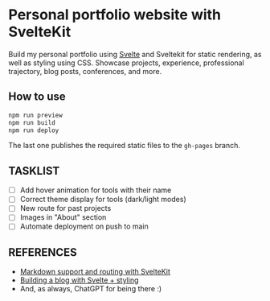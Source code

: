 # Personal portfolio website with SvelteKit

Build my personal portfolio using [Svelte](https://svelte.dev/) and Sveltekit for static rendering, as well
as styling using CSS. Showcase projects, experience, professional trajectory, blog posts, conferences, and more.

## How to use

```bash
npm run preview
npm run build
npm run deploy
```

The last one publishes the required static files to the `gh-pages` branch.

## TASKLIST

- [ ] Add hover animation for tools with their name
- [ ] Correct theme display for tools (dark/light modes)
- [ ] New route for past projects
- [ ] Images in "About" section
- [ ] Automate deployment on push to main

## REFERENCES

- [Markdown support and routing with SvelteKit](https://joshcollinsworth.com/blog/build-static-sveltekit-markdown-blog)
- [Building a blog with Svelte + styling](https://joyofcode.xyz/sveltekit-markdown-blog#project-setup)
- And, as always, ChatGPT for being there :)
